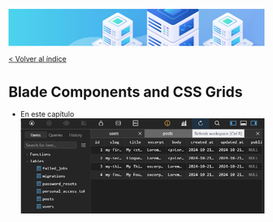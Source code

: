 ![Virtualización](/docs/images/header.png)

[< Volver al índice](/docs/ReadMe.md)

# Blade Components and CSS Grids

- En este capítulo 
![Virtualización](/docs/images/cap23.png)